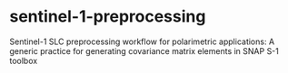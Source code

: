 # sentinel-1-preprocessing
Sentinel-1 SLC preprocessing workflow for polarimetric applications: A generic practice for generating covariance matrix elements in SNAP S-1 toolbox
